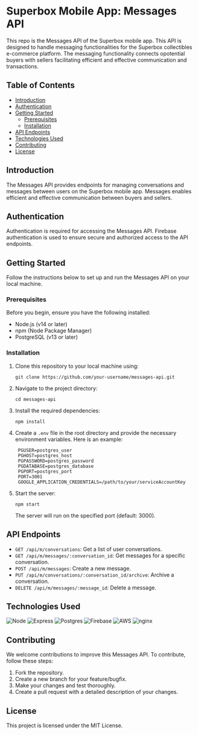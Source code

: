 # Superbox Mobile App: Messages API

This repo is the Messages API of the Superbox mobile app. This API is designed to handle messaging functionalities for the Superbox collectibles e-commerce platform. The messaging functionality connects opotential buyers with sellers facilitating efficient and effective communication and transactions.

## Table of Contents

- [Introduction](#introduction)
- [Authentication](#authentication)
- [Getting Started](#getting-started)
  - [Prerequisites](#prerequisites)
  - [Installation](#installation)
- [API Endpoints](#api-endpoints)
- [Technologies Used](#technologies-used)
- [Contributing](#contributing)
- [License](#license)

## Introduction

The Messages API provides endpoints for managing conversations and messages between users on the Superbox mobile app. Messages enables efficient and effective communication between buyers and sellers.

## Authentication

Authentication is required for accessing the Messages API. Firebase authentication is used to ensure secure and authorized access to the API endpoints.

## Getting Started

Follow the instructions below to set up and run the Messages API on your local machine.

### Prerequisites

Before you begin, ensure you have the following installed:

- Node.js (v14 or later)
- npm (Node Package Manager)
- PostgreSQL (v13 or later)

### Installation

1. Clone this repository to your local machine using:

   ```
   git clone https://github.com/your-username/messages-api.git
   ```

2. Navigate to the project directory:

   ```
   cd messages-api
   ```

3. Install the required dependencies:

   ```
   npm install
   ```

4. Create a `.env` file in the root directory and provide the necessary environment variables. Here is an example:

   ```
    PGUSER=postgres_user
    PGHOST=postgres_host
    PGPASSWORD=postgres_password
    PGDATABASE=postgres_database
    PGPORT=postgres_port
    PORT=3001
    GOOGLE_APPLICATION_CREDENTIALS=/path/to/your/serviceAccountKey
   ```

5. Start the server:

   ```
   npm start
   ```

   The server will run on the specified port (default: 3000).

## API Endpoints

- `GET /api/m/conversations`: Get a list of user conversations.
- `GET /api/m/messages/:conversation_id`: Get messages for a specific conversation.
- `POST /api/m/messages`: Create a new message.
- `PUT /api/m/conversations/:conversation_id/archive`: Archive a conversation.
- `DELETE /api/m/messages/:message_id`: Delete a message.

## Technologies Used

![Node](https://img.shields.io/badge/Node%20js-339933?style=for-the-badge&logo=nodedotjs&logoColor=white)
![Express](https://img.shields.io/badge/Express%20js-000000?style=for-the-badge&logo=express&logoColor=white)
![Postgres](https://img.shields.io/badge/PostgreSQL-316192?style=for-the-badge&logo=postgresql&logoColor=white)
![Firebase](https://img.shields.io/badge/firebase-ffca28?style=for-the-badge&logo=firebase&logoColor=black)
![AWS](https://img.shields.io/badge/Amazon_AWS-FF9900?style=for-the-badge&logo=amazonaws&logoColor=white)
![nginx](https://img.shields.io/badge/Nginx-009639?style=for-the-badge&logo=nginx&logoColor=white)

## Contributing

We welcome contributions to improve this Messages API. To contribute, follow these steps:

1. Fork the repository.
2. Create a new branch for your feature/bugfix.
3. Make your changes and test thoroughly.
4. Create a pull request with a detailed description of your changes.

## License

This project is licensed under the MIT License.